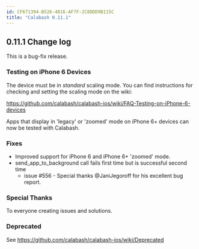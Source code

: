 ```yaml
---
id: CF671394-B526-4816-AF7F-2C8DDD9B115C
title: "Calabash 0.11.1"
---
```


## 0.11.1 Change log

This is a bug-fix release.

### Testing on iPhone 6 Devices

The device must be in _standard_ scaling mode.  You can find instructions for checking and setting the scaling mode on the wiki:

https://github.com/calabash/calabash-ios/wiki/FAQ-Testing-on-iPhone-6-devices

Apps that display in 'legacy' or 'zoomed' mode on iPhone 6+ devices can now be tested with Calabash.

### Fixes

- Improved support for iPhone 6 and iPhone 6+ 'zoomed' mode.
- send_app_to_background call fails first time but is successful second time
    * issue #556 - Special thanks @JaniJegoroff for his excellent bug report.

### Special Thanks

To everyone creating issues and solutions.

### Deprecated

See https://github.com/calabash/calabash-ios/wiki/Deprecated

